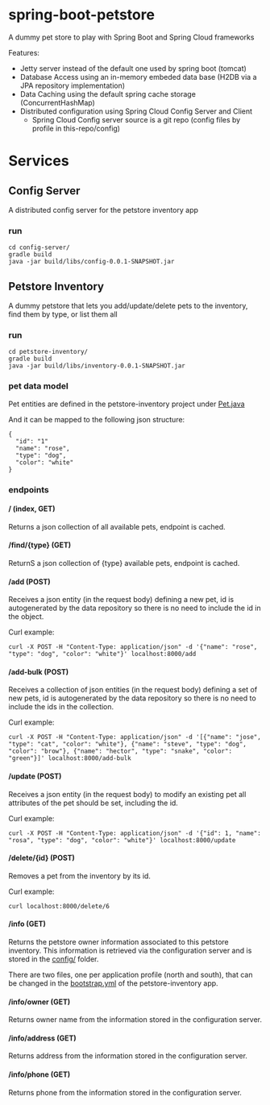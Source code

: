 # spring-boot-petstore
A dummy pet store to play with Spring Boot and Spring Cloud frameworks

Features:
* Jetty server instead of the default one used by spring boot (tomcat)
* Database Access using an in-memory embeded data base (H2DB via a JPA repository implementation)
* Data Caching using the default spring cache storage (ConcurrentHashMap)
* Distributed configuration using Spring Cloud Config Server and Client
  * Spring Cloud Config server source is a git repo (config files by profile in this-repo/config)

# Services

## Config Server

A distributed config server for the petstore inventory app

### run

```
cd config-server/
gradle build
java -jar build/libs/config-0.0.1-SNAPSHOT.jar
```

## Petstore Inventory

A dummy petstore that lets you add/update/delete pets to the inventory, find them by type, or list them all

### run

```
cd petstore-inventory/
gradle build
java -jar build/libs/inventory-0.0.1-SNAPSHOT.jar
```

### pet data model

Pet entities are defined in the petstore-inventory project under [Pet.java](https://github.com/wichon/spring-boot-petstore/blob/master/petstore-inventory/src/main/java/com/petstore/model/Pet.java)

And it can be mapped to the following json structure:

```
{
  "id": "1"
  "name": "rose", 
  "type": "dog", 
  "color": "white"
}
```

### endpoints

#### / (index, GET)

Returns a json collection of all available pets, endpoint is cached.

#### /find/{type} (GET)

ReturnS a json collection of {type} available pets, endpoint is cached.

#### /add (POST)

Receives a json entity (in the request body) defining a new pet, id is autogenerated by the data repository so there is no need to include the id in the object.

Curl example:
```shell
curl -X POST -H "Content-Type: application/json" -d '{"name": "rose", "type": "dog", "color": "white"}' localhost:8000/add
```

#### /add-bulk (POST) 

Receives a collection of json entities (in the request body) defining a set of new pets, id is autogenerated by the data repository so there is no need to include the ids in the collection.

Curl example:
```shell
curl -X POST -H "Content-Type: application/json" -d '[{"name": "jose", "type": "cat", "color": "white"}, {"name": "steve", "type": "dog", "color": "brow"}, {"name": "hector", "type": "snake", "color": "green"}]' localhost:8000/add-bulk
```

#### /update (POST)

Receives a json entity (in the request body) to modify an existing pet all attributes of the pet should be set, including the id.

Curl example:
```shell
curl -X POST -H "Content-Type: application/json" -d '{"id": 1, "name": "rosa", "type": "dog", "color": "white"}' localhost:8000/update
```

#### /delete/{id} (POST)

Removes a pet from the inventory by its id.

Curl example:
```shell
curl localhost:8000/delete/6
```

#### /info (GET)

Returns the petstore owner information associated to this petstore inventory. This information is retrieved via the configuration server and is stored in the [config/](https://github.com/wichon/spring-boot-petstore/tree/master/config) folder.

There are two files, one per application profile (north and south), that can be changed in the [bootstrap.yml](https://github.com/wichon/spring-boot-petstore/blob/master/petstore-inventory/src/main/resources/bootstrap.yml) of the petstore-inventory app.

#### /info/owner (GET)

Returns owner name from the information stored in the configuration server.

#### /info/address (GET)

Returns address from the information stored in the configuration server.

#### /info/phone (GET)

Returns phone from the information stored in the configuration server.
